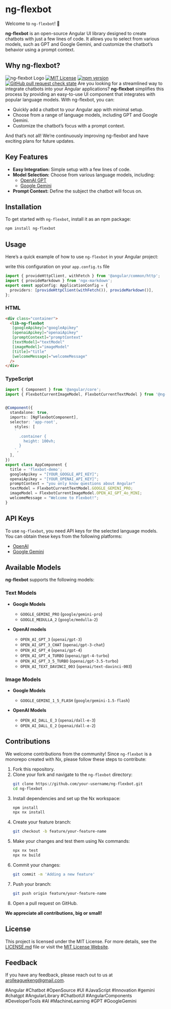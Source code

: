# ng-flexbot


Welcome to `ng-flexbot`! 🚀

**ng-flexbot** is an open-source Angular UI library designed to create chatbots with just a few lines of code. It allows you to select from various models, such as GPT and Google Gemini, and customize the chatbot’s behavior using a prompt context.

## Why ng-flexbot?

![ng-flexbot Logo](https://github.com/arolleaguekeng/ng-flexbot/blob/main/ng-flexbot-logo.png)
[![MIT License](https://img.shields.io/badge/License-MIT-green.svg)](https://choosealicense.com/licenses/mit/)
[![npm version](https://img.shields.io/npm/v/ng-flexbot)](https://www.npmjs.com/package/ng-flexbot)
[![GitHub pull request check state](https://img.shields.io/github/status/s/pulls/arolleaguekeng/ng-flexbot/15)](https://github.com/arolleaguekeng/ng-flexbot/pulls)
Are you looking for a streamlined way to integrate chatbots into your Angular applications? **ng-flexbot** simplifies this process by providing an easy-to-use UI component that integrates with popular language models. With ng-flexbot, you can:

- Quickly add a chatbot to your Angular app with minimal setup.
- Choose from a range of language models, including GPT and Google Gemini.
- Customize the chatbot’s focus with a prompt context.

And that’s not all! We’re continuously improving ng-flexbot and have exciting plans for future updates.

## Key Features

- **Easy Integration:** Simple setup with a few lines of code.
- **Model Selection:** Choose from various language models, including:
  - [OpenAI GPT](https://platform.openai.com/)
  - [Google Gemini](http://ai.google.dev/gemini-api)
- **Prompt Context:** Define the subject the chatbot will focus on.

## Installation

To get started with `ng-flexbot`, install it as an npm package:

```bash
npm install ng-flexbot
```

## Usage

Here’s a quick example of how to use `ng-flexbot` in your Angular project:

write this configuration on your `app.config.ts` file

```typescript
import { provideHttpClient, withFetch } from '@angular/common/http';
import { provideMarkdown } from 'ngx-markdown';
export const appConfig: ApplicationConfig = {
  providers: [provideHttpClient(withFetch()), provideMarkdown()],
};
```

### HTML

```html
<div class="container">
  <lib-ng-flexbot
   [googleApikey]="googleApikey" 
   [openaiApikey]="openaiApikey" 
   [promptContext]="promptContext" 
   [textModel]="textModel" 
   [imageModel]="imageModel" 
   [title]="title" 
   [welcomeMessage]="welcomeMessage"
  />
</div>
```

### TypeScript

```typescript
import { Component } from '@angular/core';
import { FlexbotCurrentImageModel, FlexbotCurrentTextModel } from '@ng-flexbot/ng-flexbot/models/flexbot-current-llm.enum';


@Component({
  standalone: true,
  imports: [NgFlexbotComponent],
  selector: 'app-root',
    styles: [
    `
      .container {
        height: 100vh;
      }
    `,
  ],
})
export class AppComponent {
  title = 'flexbot-demo';
  googleApikey = "[YOUR_GOOGLE_API_KEY]";
  openaiApikey = "[YOUR_OPENAI_API_KEY]";
  promptContext = "you only know questions about Angular"
  textModel = FlexbotCurrentTextModel.GOOGLE_GEMINI_PRO;
  imageModel = FlexbotCurrentImageModel.OPEN_AI_GPT_4o_MINI;
  welcomeMessage = "Welcome to Flexbot!";
}
```

## API Keys

To use `ng-flexbot`, you need API keys for the selected language models. You can obtain these keys from the following platforms:

- [OpenAI](https://platform.openai.com/)
- [Google Gemini](https://cloud.google.com/gemini)

## Available Models

**ng-flexbot** supports the following models:

### Text Models

- **Google Models**

  - `GOOGLE_GEMINI_PRO` (`google/gemini-pro`)
  - `GOOGLE_MEDULLA_2` (`google/medulla-2`)

- **OpenAI models**
  - `OPEN_AI_GPT_3` (`openai/gpt-3`)
  - `OPEN_AI_GPT_3_CHAT` (`openai/gpt-3-chat`)
  - `OPEN_AI_GPT_4` (`openai/gpt-4`)
  - `OPEN_AI_GPT_4_TURBO` (`openai/gpt-4-turbo`)
  - `OPEN_AI_GPT_3_5_TURBO` (`openai/gpt-3.5-turbo`)
  - `OPEN_AI_TEXT_DAVINCI_003` (`openai/text-davinci-003`)

### Image Models

- **Google Models**

  - `GOOGLE_GEMINI_1_5_FLASH` (`google/gemini-1.5-flash`)

- **OpenAI Models**
  - `OPEN_AI_DALL_E_3` (`openai/dall-e-3`)
  - `OPEN_AI_DALL_E_2` (`openai/dall-e-2`)

## Contributions

We welcome contributions from the community! Since `ng-flexbot` is a monorepo created with Nx, please follow these steps to contribute:

1. Fork this repository.
2. Clone your fork and navigate to the `ng-flexbot` directory:
   ```bash
   git clone https://github.com/your-username/ng-flexbot.git
   cd ng-flexbot
   ```
3. Install dependencies and set up the Nx workspace:
   ```bash
   npm install
   npx nx install
   ```
4. Create your feature branch:
   ```bash
   git checkout -b feature/your-feature-name
   ```
5. Make your changes and test them using Nx commands:
   ```bash
   npx nx test
   npx nx build
   ```
6. Commit your changes:
   ```bash
   git commit -m 'Adding a new feature'
   ```
7. Push your branch:
   ```bash
   git push origin feature/your-feature-name
   ```
8. Open a pull request on GitHub.

**We appreciate all contributions, big or small!**

## License

This project is licensed under the MIT License. For more details, see the [LICENSE.md](https://github.com/arolleaguekeng/ng-flexbot/blob/main/LICENSE.md) file or visit the [MIT License Website](https://choosealicense.com/licenses/mit/).

## Feedback

If you have any feedback, please reach out to us at [arolleaguekeng@gmail.com](mailto:arolleaguekeng@gmail.com).

#Angular #Chatbot #OpenSource #UI #JavaScript #Innovation #gemini #chatgpt #AngularLibrary #ChatbotUI
#AngularComponents
#DeveloperTools #AI
#MachineLearning
#GPT
#GoogleGemini
